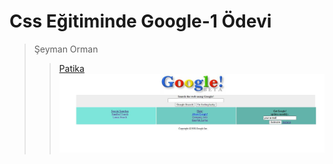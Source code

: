 # Css Eğitiminde Google-1 Ödevi
> Şeyman Orman
> > [Patika](https://app.patika.dev/paths)
![google](https://github.com/Seyma13/esk--google/blob/main/Ekran%20Al%C4%B1nt%C4%B1s%C4%B1.JPG)